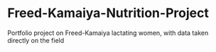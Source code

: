 # Freed-Kamaiya-Nutrition-Project
Portfolio project on Freed-Kamaiya lactating women, with data taken directly on the field
